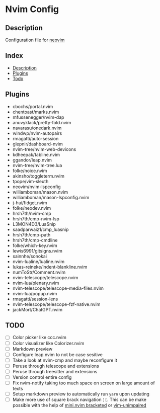 # Nvim Config

## Description

Configuration file for [neovim](https://github.com/neovim/neovim/)

## Index

- [Description](#description)
- [Plugins](#plugins)
- [Todo](#todo)

## Plugins

- cbochs/portal.nvim
- chentoast/marks.nvim
- mfussenegger/nvim-dap
- anuvyklack/pretty-fold.nvim
- navarasu/onedark.nvim
- windwp/nvim-autopairs
- rmagatti/auto-session
- glepnir/dashboard-nvim
- nvim-tree/nvim-web-devicons
- kdheepak/tabline.nvim
- ggandor/leap.nvim
- nvim-tree/nvim-tree.lua
- folke/noice.nvim
- akinsho/toggleterm.nvim
- tpope/vim-sleuth
- neovim/nvim-lspconfig
- williamboman/mason.nvim
- williamboman/mason-lspconfig.nvim
- j-hui/fidget.nvim
- folke/neodev.nvim
- hrsh7th/nvim-cmp
- hrsh7th/cmp-nvim-lsp
- L3MON4D3/LuaSnip
- saadparwaiz1/cmp_luasnip
- hrsh7th/cmp-path
- hrsh7th/cmp-cmdline
- folke/which-key.nvim
- lewis6991/gitsigns.nvim
- sainnhe/sonokai
- nvim-lualine/lualine.nvim
- lukas-reineke/indent-blankline.nvim
- numToStr/Comment.nvim
- nvim-telescope/telescope.nvim
- nvim-lua/plenary.nvim
- nvim-telescope/telescope-media-files.nvim
- nvim-lua/popup.nvim
- rmagatti/session-lens
- nvim-telescope/telescope-fzf-native.nvim
- jackMort/ChatGPT.nvim

## TODO

- [ ] Color picker like ccc.nvim
- [ ] Color visualizer like Colorizer.nvim
- [ ] Markdown preview
- [ ] Configure leap.nvim to not be case sesitive
- [ ] Take a look at nvim-cmp and maybe reconfigure it
- [ ] Peruse through telescope and extensions
- [ ] Peruse through treesitter and extensions
- [ ] Version control entire config
- [ ] Fix nvim-notify taking too much space on screen on large amount of texts
- [ ] Setup markdown preview to automatically run `yarn` upon updating
- [ ] Make more use of square brack navigation `][`. This can be make possible with the help of [mini.nvim bracketed](https://github.com/echasnovski/mini.nvim/blob/main/readmes/mini-basics.md) or [vim-unimpaired](https://github.com/tpope/vim-unimpaired)
